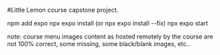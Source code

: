 #Little Lemon course capstone project. 

npm add expo
npx expo install  (or npx expo install --fix)
npx expo start


note: course menu images content as hosted remotely by the course  are not 100% correct, some missing, some black/blank images, etc..  




